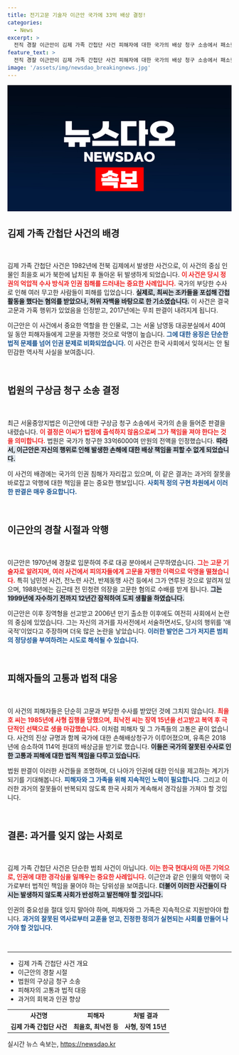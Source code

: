 ```yaml
---
title: 전기고문 기술자 이근안 국가에 33억 배상 결정!
categories:
  - News
excerpt: >
  전직 경찰 이근안이 김제 가족 간첩단 사건 피해자에 대한 국가의 배상 청구 소송에서 패소했다. 법원은 그가 고문 기술자로서 책임이 있다고 판단, 국가가 청구한 33억6000여만원을 전액 인정했다. 이 사건은 40여일간의 고문으로 이끌어진 허위 자백이 핵심이다.
feature_text: >
  전직 경찰 이근안이 김제 가족 간첩단 사건 피해자에 대한 국가의 배상 청구 소송에서 패소했다. 법원은 그가 고문 기술자로서 책임이 있다고 판단, 국가가 청구한 33억6000여만원을 전액 인정했다. 이 사건은 40여일간의 고문으로 이끌어진 허위 자백이 핵심이다.
image: '/assets/img/newsdao_breakingnews.jpg'
---
```


<p><img src="/assets/img/newsdao_breakingnews.jpg" alt="ranknews 속보" /></p>

<h2 data-ke-size="size26">김제 가족 간첩단 사건의 배경</h2>

<p data-ke-size="size16">&nbsp;</p>

<p>김제 가족 간첩단 사건은 1982년에 전북 김제에서 발생한 사건으로, 이 사건의 중심 인물인 최을호 씨가 북한에 납치된 후 돌아온 뒤 발생하게 되었습니다. <b><span style="color: #ee2323;">이 사건은 당시 정권의 억압적 수사 방식과 인권 침해를 드러내는 중요한 사례입니다.</span></b> 국가의 부당한 수사로 인해 여러 무고한 사람들이 피해를 입었습니다. <b><span style="background-color: #21538527;">실제로, 최씨는 조카들을 포섭해 간첩 활동을 했다는 혐의를 받았으나, 허위 자백을 바탕으로 한 기소였습니다.</span></b> 이 사건은 결국 고문과 가혹 행위가 있었음을 인정받고, 2017년에는 무죄 판결이 내려지게 됩니다.</p>

<p>이근안은 이 사건에서 중요한 역할을 한 인물로, 그는 서울 남영동 대공분실에서 40여 일 동안 피해자들에게 고문을 자행한 것으로 악명이 높습니다. <b><span style="color: #1a5490;">그에 대한 응징은 단순한 법적 문제를 넘어 인권 문제로 비화되었습니다.</span></b> 이 사건은 한국 사회에서 잊혀서는 안 될 민감한 역사적 사실을 보여줍니다. </p>

<p data-ke-size="size16">&nbsp;</p>

<h2 data-ke-size="size26">법원의 구상금 청구 소송 결정</h2>

<p data-ke-size="size16">&nbsp;</p>

<p>최근 서울중앙지법은 이근안에 대한 구상금 청구 소송에서 국가의 손을 들어준 판결을 내렸습니다. <b><span style="color: #ee2323;">이 결정은 이씨가 법정에 출석하지 않음으로써 그가 책임을 져야 한다는 것을 의미합니다.</span></b> 법원은 국가가 청구한 33억6000여 만원의 전액을 인정했습니다. <b><span style="background-color: #21538527;">따라서, 이근안은 자신의 행위로 인해 발생한 손해에 대한 배상 책임을 피할 수 없게 되었습니다.</span></b> </p>

<p>이 사건의 배경에는 국가의 인권 침해가 자리잡고 있으며, 이 같은 결과는 과거의 잘못을 바로잡고 악행에 대한 책임을 묻는 중요한 행보입니다. <b><span style="color: #1a5490;">사회적 정의 구현 차원에서 이러한 판결은 매우 중요합니다.</span></b></p>

<p data-ke-size="size16">&nbsp;</p>

<h2 data-ke-size="size26">이근안의 경찰 시절과 악행</h2>

<p data-ke-size="size16">&nbsp;</p>

<p>이근안은 1970년에 경찰로 입문하여 주로 대공 분야에서 근무하였습니다. <b><span style="color: #ee2323;">그는 고문 기술자로 알려지며, 여러 사건에서 피의자들에게 고문을 자행한 이력으로 악명을 떨쳤습니다.</span></b> 특히 남민전 사건, 전노련 사건, 반제동맹 사건 등에서 그가 연루된 것으로 알려져 있으며, 1988년에는 김근태 전 민청련 의장을 고문한 혐의로 수배를 받게 됩니다. <b><span style="background-color: #21538527;">그는 1999년에 자수하기 전까지 12년간 잠적하여 도피 생활을 하였습니다.</span></b></p>

<p>이근안은 이후 징역형을 선고받고 2006년 만기 출소한 이후에도 여전히 사회에서 논란의 중심에 있었습니다. 그는 자신의 과거를 자서전에서 서술하면서도, 당시의 행위를 '애국적'이었다고 주장하며 더욱 많은 논란을 낳았습니다. <b><span style="color: #1a5490;">이러한 발언은 그가 저지른 범죄의 정당성을 부여하려는 시도로 해석될 수 있습니다.</span></b></p>

<p data-ke-size="size16">&nbsp;</p>

<h2 data-ke-size="size26"> 피해자들의 고통과 법적 대응</h2>

<p data-ke-size="size16">&nbsp;</p>

<p>이 사건의 피해자들은 단순히 고문과 부당한 수사를 받았던 것에 그치지 않습니다. <b><span style="color: #ee2323;">최을호 씨는 1985년에 사형 집행을 당했으며, 최낙전 씨는 징역 15년을 선고받고 복역 후 극단적인 선택으로 생을 마감했습니다.</span></b> 이처럼 피해자 및 그 가족들의 고통은 끝이 없습니다. 사건의 진상 규명과 함께 국가에 대한 손해배상청구가 이루어졌으며, 유족은 2018년에 승소하여 114억 원대의 배상금을 받기로 했습니다. <b><span style="background-color: #21538527;">이들은 국가의 잘못된 수사로 인한 고통과 피해에 대한 법적 책임을 다루고 있습니다.</span></b></p>

<p>법원 판결이 이러한 사건들을 조명하며, 더 나아가 인권에 대한 인식을 제고하는 계기가 되기를 기대해봅니다. <b><span style="color: #1a5490;">피해자와 그 가족을 위해 지속적인 노력이 필요합니다.</span></b> 그리고 이러한 과거의 잘못들이 반복되지 않도록 한국 사회가 계속해서 경각심을 가져야 할 것입니다.</p>

<p data-ke-size="size16">&nbsp;</p>

<h2 data-ke-size="size26">결론: 과거를 잊지 않는 사회로</h2>

<p data-ke-size="size16">&nbsp;</p>

<p>김제 가족 간첩단 사건은 단순한 범죄 사건이 아닙니다. <b><span style="color: #ee2323;">이는 한국 현대사의 아픈 기억으로, 인권에 대한 경각심을 일깨우는 중요한 사례입니다.</span></b> 이근안과 같은 인물의 악행이 국가로부터 법적인 책임을 물어야 하는 당위성을 보여줍니다. <b><span style="background-color: #21538527;">더불어 이러한 사건들이 다시는 발생하지 않도록 사회가 반성하고 발전해야 할 것입니다.</span></b></p>

<p>인권의 중요성을 절대 잊지 말아야 하며, 피해자와 그 가족은 지속적으로 지원받아야 합니다. <b><span style="color: #1a5490;">과거의 잘못된 역사로부터 교훈을 얻고, 진정한 정의가 실현되는 사회를 만들어 나가야 할 것입니다.</span></b></p>

<p data-ke-size="size16">&nbsp;</p>

<hr>

<ul>
    <li>김제 가족 간첩단 사건 개요</li>
    <li>이근안의 경찰 시절</li>
    <li>법원의 구상금 청구 소송</li>
    <li>피해자의 고통과 법적 대응</li>
    <li>과거의 회복과 인권 향상</li>
</ul>

<table>
    <tr>
        <td style="text-align: center; height: 17px;"><b>사건명</b></td>
        <td style="text-align: center; height: 17px;"><b>피해자</b></td>
        <td style="text-align: center; height: 17px;"><b>처벌 결과</b></td>
    </tr>
    <tr>
        <td style="text-align: center; height: 17px;"><b>김제 가족 간첩단 사건</b></td>
        <td style="text-align: center; height: 17px;"><b>최을호, 최낙전 등</b></td>
        <td style="text-align: center; height: 17px;"><b>사형, 징역 15년</b></td>
    </tr>
</table>
실시간 뉴스 속보는, <a href="https://newsdao.kr" rel="dofollow">https://newsdao.kr</a>


